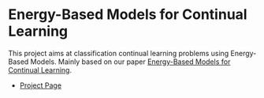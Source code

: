 # Energy-Based Models for Continual Learning

This project aims at classification continual learning problems using Energy-Based Models. Mainly based on our paper [Energy-Based Models for Continual Learning](https://arxiv.org/pdf/2011.12216.pdf).

- [Project Page](https://energy-based-model.github.io/Energy-Based-Models-for-Continual-Learning/)